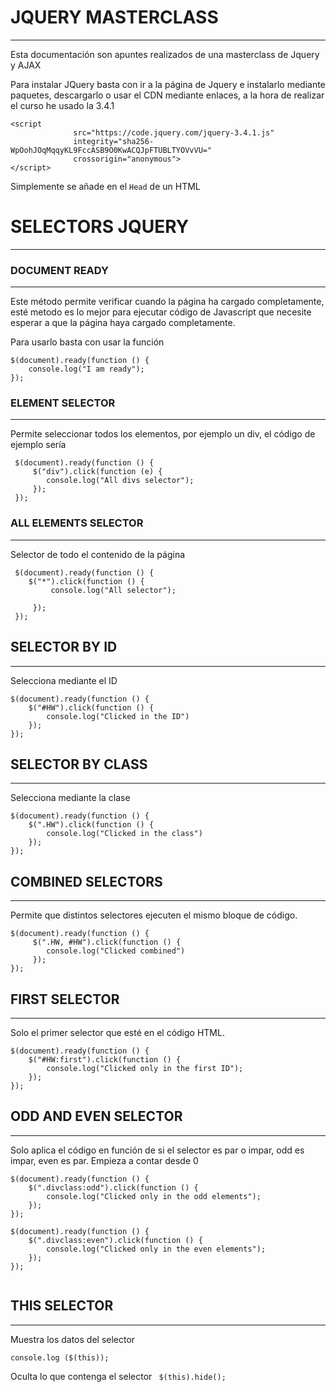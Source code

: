 # JQUERY MASTERCLASS
---
Esta documentación son apuntes realizados de una masterclass de Jquery y AJAX

Para instalar JQuery basta con ir a la página de Jquery e instalarlo mediante paquetes, descargarlo o usar el CDN mediante enlaces, a la hora de realizar el curso he usado la 3.4.1
```
<script
			  src="https://code.jquery.com/jquery-3.4.1.js"
			  integrity="sha256-WpOohJOqMqqyKL9FccASB9O0KwACQJpFTUBLTYOVvVU="
			  crossorigin="anonymous">
</script>   
```
Simplemente se añade en el ``` Head ``` de un HTML


# SELECTORS JQUERY
___

### DOCUMENT READY
___
Este método permite verificar cuando la página ha cargado completamente, esté metodo es lo mejor para ejecutar código de Javascript que necesite esperar a que la página haya cargado completamente.

Para usarlo basta con usar la función 

```
$(document).ready(function () {
    console.log("I am ready");
});
```
### ELEMENT SELECTOR
___
Permite seleccionar todos los elementos, por ejemplo un div, el código de ejemplo sería 

```
 $(document).ready(function () {
     $("div").click(function (e) { 
        console.log("All divs selector");
     });
 });
```
### ALL ELEMENTS SELECTOR
___
Selector de todo el contenido de la página 
```
 $(document).ready(function () {
    $("*").click(function () { 
         console.log("All selector");

     });
 });
```

## SELECTOR BY ID
___

Selecciona mediante el ID

``` 
$(document).ready(function () {
    $("#HW").click(function () {
        console.log("Clicked in the ID")
    });
});
```
## SELECTOR BY CLASS
___
Selecciona mediante la clase

```
$(document).ready(function () {
    $(".HW").click(function () {
        console.log("Clicked in the class")
    });
});
```

## COMBINED SELECTORS
___

Permite que distintos selectores ejecuten el mismo bloque de código.
```
$(document).ready(function () {
     $(".HW, #HW").click(function () {
        console.log("Clicked combined")
     });
});
```
## FIRST SELECTOR
___
Solo el primer selector que esté en el código HTML.
```
$(document).ready(function () {
    $("#HW:first").click(function () {
        console.log("Clicked only in the first ID");
    });
});
```

## ODD AND EVEN SELECTOR
___
Solo aplica el código en función de si el selector es par o impar, odd es impar, even es par. Empieza a contar desde 0

```
$(document).ready(function () {
    $(".divclass:odd").click(function () {
        console.log("Clicked only in the odd elements");
    });
});
```
```
$(document).ready(function () {
    $(".divclass:even").click(function () {
        console.log("Clicked only in the even elements");
    });
});


```

## THIS SELECTOR
___
Muestra los datos del selector

` console.log ($(this)); `

Oculta lo que contenga el selector
` $(this).hide();`
